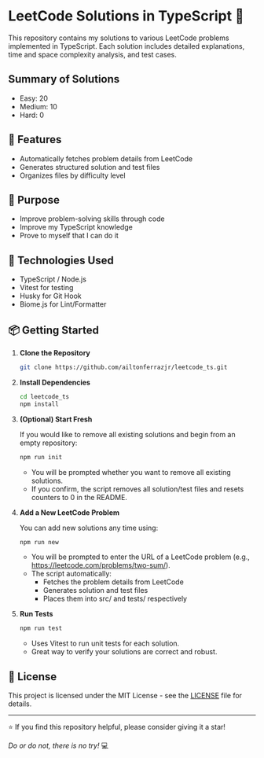 # LeetCode Solutions in TypeScript 🚀

This repository contains my solutions to various LeetCode problems implemented in TypeScript.
Each solution includes detailed explanations, time and space complexity analysis, and test cases.

## Summary of Solutions
- Easy: 20
- Medium: 10
- Hard: 0

## 🚀 Features

- Automatically fetches problem details from LeetCode
- Generates structured solution and test files
- Organizes files by difficulty level

## 🎯 Purpose

- Improve problem-solving skills through code
- Improve my TypeScript knowledge
- Prove to myself that I can do it

## 🔧 Technologies Used

- TypeScript / Node.js
- Vitest for testing
- Husky for Git Hook
- Biome.js for Lint/Formatter

## 📦 Getting Started

1. **Clone the Repository**  

   ```bash
   git clone https://github.com/ailtonferrazjr/leetcode_ts.git
    ```

2. **Install Dependencies**


    ```bash
    cd leetcode_ts
    npm install
    ```

3. **(Optional) Start Fresh**

    If you would like to remove all existing solutions and begin from an empty repository:


    ```bash
    npm run init
    ```

    - You will be prompted whether you want to remove all existing solutions.
    - If you confirm, the script removes all solution/test files and resets counters to 0 in the README.

4. **Add a New LeetCode Problem**

    You can add new solutions any time using:

    ```bash
    npm run new
    ```

    - You will be prompted to enter the URL of a LeetCode problem (e.g., https://leetcode.com/problems/two-sum/).
    - The script automatically:
        - Fetches the problem details from LeetCode
        - Generates solution and test files
        - Places them into src/<difficulty> and tests/<difficulty> respectively


5. **Run Tests**

    ```bash
    npm run test
    ```

    - Uses Vitest to run unit tests for each solution.
    - Great way to verify your solutions are correct and robust.

## 📜 License

This project is licensed under the MIT License - see the [LICENSE](LICENSE) file for details.

---

⭐️ If you find this repository helpful, please consider giving it a star!

*Do or do not, there is no try!* 💻
